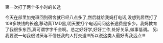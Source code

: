 第一次打了两个多小时的长途

今天在部里加完班回到宿舍就已经八点多了,然后就给我妈打电话,没想到居然打了108多块钱的长途,移动真TMD黑,明天要打个电话问问这长途费是多少。我妈教育了我很多东西,真可谓字字千金啊。总之好好学,好好工作,处好关系,做事低调。 另:我要说一句我很讨厌与不信任我的人打交道!!!所以说这类人最好离我远点!!!


